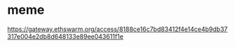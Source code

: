 # meme

https://gateway.ethswarm.org/access/8188ce16c7bd83412f4e14ce4b9db37317e004e2db8d648133e89ee043611f1e
